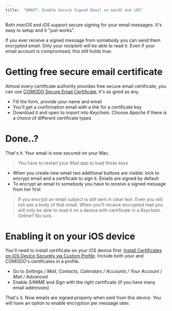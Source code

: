 ```yaml
---
title:  "DRAFT: Enable Secure Signed Email on macOS and iOS"
---
```


Both *macOS* and *iOS* support secure signing for your email messages. It's easy to setup and it "just works".

If you ever receive a signed message from somebody you can send them *encrypted email*. Only your recipient will be able to read it. Even if your email account is compromised, this still holds true.

# Getting free secure email certificate

Almost every certificate authority provides free secure email certificate, you can use [COMODO Secure Email Certificate](https://secure.comodo.com/products/frontpage?area=SecureEmailCertificate), it's as good as any.

  - Fill the form, provide your name and email
  - You'll get a confirmation email with a link for a certificate key
  - Download it and open to import into *Keychain*. Choose *Apache* if there is a choice of different certificate types

# Done..?

That's it. Your email is now secured on your Mac.

> You have to restart your *Mail.app* to load these keys

  - When you create new email two additional buttons are visible: lock to encrypt email and a certificate to sign it. Emails are signed by default
  - To encrypt an email to somebody you have to receive a signed message from her first

> If you encrypt an email *subject* is still sent in clear text. Even you will not see a body of that email. When you'll receive encrypted mail you will only be able to read it on a device with certificate in a *Keychain*. Online? No luck.

# Enabling it on your iOS device

You'll need to install certificate on your iOS device first: [Install Certificates on iOS Device Securely via Custom Profile](/2016/04/26/ios-secure-certificate-installation.html). Include both your and COMODO's certificates in a profile.

  - Go to *Settings / Mail, Contacts, Calendars / Accounts / Your Account / Mail / Advanced*
  - Enable *S/MIME* and *Sign* with the right certificate (if you have many email addresses)

That's it. Now emails are signed properly when sent from this device. You will have an option to enable encryption per message later.
